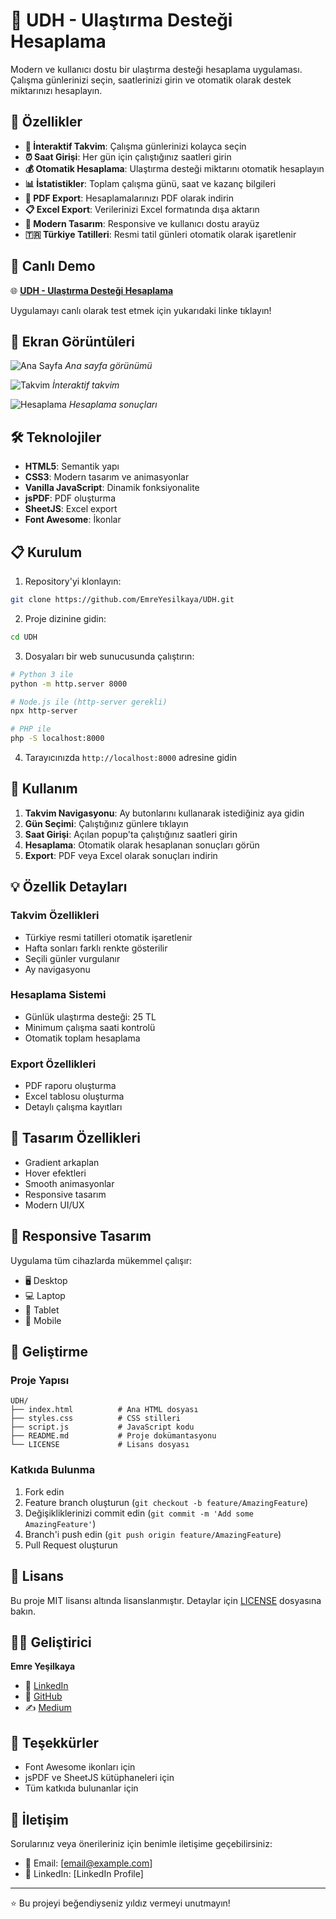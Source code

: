 # 🚛 UDH - Ulaştırma Desteği Hesaplama

Modern ve kullanıcı dostu bir ulaştırma desteği hesaplama uygulaması. Çalışma günlerinizi seçin, saatlerinizi girin ve otomatik olarak destek miktarınızı hesaplayın.

## 🌟 Özellikler

- **📅 İnteraktif Takvim**: Çalışma günlerinizi kolayca seçin
- **⏰ Saat Girişi**: Her gün için çalıştığınız saatleri girin
- **💰 Otomatik Hesaplama**: Ulaştırma desteği miktarını otomatik hesaplayın
- **📊 İstatistikler**: Toplam çalışma günü, saat ve kazanç bilgileri
- **📄 PDF Export**: Hesaplamalarınızı PDF olarak indirin
- **📋 Excel Export**: Verilerinizi Excel formatında dışa aktarın
- **🎨 Modern Tasarım**: Responsive ve kullanıcı dostu arayüz
- **🇹🇷 Türkiye Tatilleri**: Resmi tatil günleri otomatik olarak işaretlenir

## 🚀 Canlı Demo

🌐 **[UDH - Ulaştırma Desteği Hesaplama](https://emreyesilkaya.github.io/UDH/)**

Uygulamayı canlı olarak test etmek için yukarıdaki linke tıklayın!

## 📱 Ekran Görüntüleri

![Ana Sayfa](screenshots/main.png)
*Ana sayfa görünümü*

![Takvim](screenshots/calendar.png)
*İnteraktif takvim*

![Hesaplama](screenshots/calculation.png)
*Hesaplama sonuçları*

## 🛠️ Teknolojiler

- **HTML5**: Semantik yapı
- **CSS3**: Modern tasarım ve animasyonlar
- **Vanilla JavaScript**: Dinamik fonksiyonalite
- **jsPDF**: PDF oluşturma
- **SheetJS**: Excel export
- **Font Awesome**: İkonlar

## 📋 Kurulum

1. Repository'yi klonlayın:
```bash
git clone https://github.com/EmreYesilkaya/UDH.git
```

2. Proje dizinine gidin:
```bash
cd UDH
```

3. Dosyaları bir web sunucusunda çalıştırın:
```bash
# Python 3 ile
python -m http.server 8000

# Node.js ile (http-server gerekli)
npx http-server

# PHP ile
php -S localhost:8000
```

4. Tarayıcınızda `http://localhost:8000` adresine gidin

## 📖 Kullanım

1. **Takvim Navigasyonu**: Ay butonlarını kullanarak istediğiniz aya gidin
2. **Gün Seçimi**: Çalıştığınız günlere tıklayın
3. **Saat Girişi**: Açılan popup'ta çalıştığınız saatleri girin
4. **Hesaplama**: Otomatik olarak hesaplanan sonuçları görün
5. **Export**: PDF veya Excel olarak sonuçları indirin

## 💡 Özellik Detayları

### Takvim Özellikleri
- Türkiye resmi tatilleri otomatik işaretlenir
- Hafta sonları farklı renkte gösterilir
- Seçili günler vurgulanır
- Ay navigasyonu

### Hesaplama Sistemi
- Günlük ulaştırma desteği: 25 TL
- Minimum çalışma saati kontrolü
- Otomatik toplam hesaplama

### Export Özellikleri
- PDF raporu oluşturma
- Excel tablosu oluşturma
- Detaylı çalışma kayıtları

## 🎨 Tasarım Özellikleri

- Gradient arkaplan
- Hover efektleri
- Smooth animasyonlar
- Responsive tasarım
- Modern UI/UX

## 📱 Responsive Tasarım

Uygulama tüm cihazlarda mükemmel çalışır:
- 🖥️ Desktop
- 💻 Laptop
- 📱 Tablet
- 📱 Mobile

## 🔧 Geliştirme

### Proje Yapısı
```
UDH/
├── index.html          # Ana HTML dosyası
├── styles.css          # CSS stilleri
├── script.js           # JavaScript kodu
├── README.md           # Proje dokümantasyonu
└── LICENSE             # Lisans dosyası
```

### Katkıda Bulunma

1. Fork edin
2. Feature branch oluşturun (`git checkout -b feature/AmazingFeature`)
3. Değişikliklerinizi commit edin (`git commit -m 'Add some AmazingFeature'`)
4. Branch'i push edin (`git push origin feature/AmazingFeature`)
5. Pull Request oluşturun

## 📝 Lisans

Bu proje MIT lisansı altında lisanslanmıştır. Detaylar için [LICENSE](LICENSE) dosyasına bakın.

## 👨‍💻 Geliştirici

**Emre Yeşilkaya**
- 🔗 [LinkedIn](https://www.linkedin.com/in/emregit/)
- 🐙 [GitHub](https://github.com/EmreYesilkaya)
- ✍️ [Medium](https://medium.com/@emregithub)

## 🙏 Teşekkürler

- Font Awesome ikonları için
- jsPDF ve SheetJS kütüphaneleri için
- Tüm katkıda bulunanlar için

## 📧 İletişim

Sorularınız veya önerileriniz için benimle iletişime geçebilirsiniz:
- 📧 Email: [email@example.com]
- 💼 LinkedIn: [LinkedIn Profile]

---

⭐ Bu projeyi beğendiyseniz yıldız vermeyi unutmayın! 
